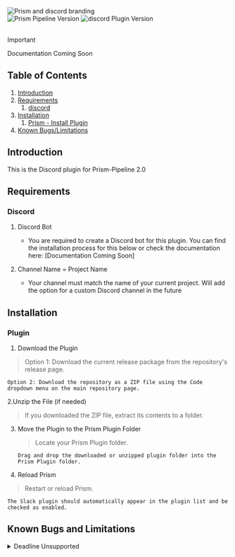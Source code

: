 <picture>
  <source media="(prefers-color-scheme: dark)" srcset="https://github.com/animationem/prism-discord/blob/main/Resources/prism_discord_logo_long_light_banner.svg">
  <source media="(prefers-color-scheme: light)" srcset="https://github.com/animationem/prism-discord/blob/main/Resources/prism_discord_logo_long_dark_banner.svg">
  <img alt="Prism and discord branding" src="https://github.com/animationem/prism-discord/tree/main/Resources/prism_discord_logo_long_light_banner.svg">
</picture>  
  
<div>
<img src="https://img.shields.io/badge/Prism_Pipeline-2.0.14-mediumseagreen" alt="Prism Pipeline Version"> 
<img src="https://img.shields.io/badge/discord_Plugin-2.0.14-4A154B?logo=discord" alt="discord Plugin Version">
</div>  
<br>
  
> [!IMPORTANT]  
> Documentation Coming Soon
  
    
## Table of Contents  
1. [Introduction](#introduction)
2. [Requirements](#requirements)
    1. [discord](#requirements-discord)
3. [Installation](#installation)
    1. [Prism - Install Plugin](#plugin)
4. [Known Bugs/Limitations](#known-bugs-and-limitations)

## Introduction

This is the Discord plugin for Prism-Pipeline 2.0

## Requirements

### Discord

1. Discord Bot

   - You are required to create a Discord bot for this plugin. You can find the installation process for this below or check the documentation here: [Documentation Coming Soon]

2. Channel Name = Project Name
   - Your channel must match the name of your current project. Will add the option for a custom Discord channel in the future

## Installation

### Plugin

1. Download the Plugin

> Option 1: Download the current release package from the repository's release page.

    Option 2: Download the repository as a ZIP file using the Code dropdown menu on the main repository page.

2.Unzip the File (if needed)

> If you downloaded the ZIP file, extract its contents to a folder.

3.  Move the Plugin to the Prism Plugin Folder

    > Locate your Prism Plugin folder.

        Drag and drop the downloaded or unzipped plugin folder into the Prism Plugin folder.

4.  Reload Prism

> Restart or reload Prism.

    The Slack plugin should automatically appear in the plugin list and be checked as enabled.

## Known Bugs and Limitations

<details>
    <summary>Deadline Unsupported</summary>
    Currently publishing to the farm is unsupported. It will need a separate Python task as part of the job in order to carry out the publishing via render farm.
</details>
